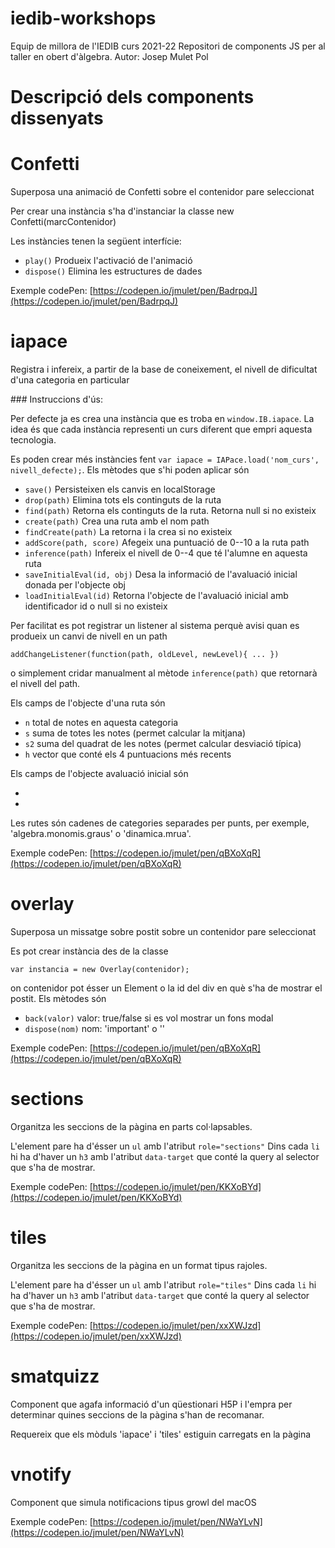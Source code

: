 # iedib-workshops

Equip de millora de l'IEDIB curs 2021-22
Repositori de components JS per al taller en obert d'àlgebra.
Autor: Josep Mulet Pol

# Descripció dels components dissenyats

# Confetti

Superposa una animació de Confetti sobre el contenidor pare seleccionat

Per crear una instància s'ha d'instanciar la classe 
new Confetti(marcContenidor)

Les instàncies tenen la següent interfície:

- `play()` Produeix l'activació de l'animació
- `dispose()` Elimina les estructures de dades

Exemple codePen: [https://codepen.io/jmulet/pen/BadrpqJ](https://codepen.io/jmulet/pen/BadrpqJ)

# iapace

Registra i infereix, a partir de la base de coneixement, el nivell de dificultat d'una categoria en particular

### Instruccions d'ús:

Per defecte ja es crea una instància que es troba en `window.IB.iapace`. La idea és que cada instància representi un curs diferent que empri aquesta tecnologia.

Es poden crear més instàncies fent `var iapace = IAPace.load('nom_curs', nivell_defecte);`. Els mètodes que s'hi poden aplicar són

- `save()` Persisteixen els canvis en localStorage
- `drop(path)` Elimina tots els continguts de la ruta
- `find(path)` Retorna els continguts de la ruta. Retorna null si no existeix
- `create(path)` Crea una ruta amb el nom path
- `findCreate(path)` La retorna i la crea si no existeix
- `addScore(path, score)` Afegeix una puntuació de 0--10 a la ruta path
- `inference(path)` Infereix el nivell de 0--4 que té l'alumne en aquesta ruta
- `saveInitialEval(id, obj)` Desa la informació de l'avaluació inicial donada per l'objecte obj
- `loadInitialEval(id)` Retorna l'objecte de l'avaluació inicial amb identificador id o null si no existeix

Per facilitat es pot registrar un listener al sistema perquè avisi quan es produeix un canvi de nivell en un path

`addChangeListener(function(path, oldLevel, newLevel){ ... })`

o simplement cridar manualment al mètode `inference(path)` que retornarà el nivell del path.

Els camps de l'objecte d'una ruta són
  
- `n` total de notes en aquesta categoria
- `s` suma de totes les notes (permet calcular la mitjana)
- `s2` suma del quadrat de les notes (permet calcular desviació típica)
- `h` vector que conté els 4 puntuacions més recents

Els camps de l'objecte avaluació inicial són

- ` `
- ` `


Les rutes són cadenes de categories separades per punts, per exemple, 'algebra.monomis.graus' o 'dinamica.mrua'.



Exemple codePen: [https://codepen.io/jmulet/pen/qBXoXqR](https://codepen.io/jmulet/pen/qBXoXqR)



# overlay

Superposa un missatge sobre postit sobre un contenidor pare seleccionat

Es pot crear instància des de la classe

`var instancia = new Overlay(contenidor);`

on contenidor pot ésser un Element o la id del div en què s'ha de mostrar el postit. Els mètodes són

- `back(valor)` valor: true/false si es vol mostrar un fons modal
- `dispose(nom)` nom: 'important' o ''

Exemple codePen: [https://codepen.io/jmulet/pen/qBXoXqR](https://codepen.io/jmulet/pen/qBXoXqR)

# sections

Organitza les seccions de la pàgina en parts col·lapsables.

L'element pare ha d'ésser un `ul` amb l'atribut `role="sections"`
Dins cada `li` hi ha d'haver un `h3` amb l'atribut `data-target` que conté la query al selector que s'ha de mostrar.

Exemple codePen: [https://codepen.io/jmulet/pen/KKXoBYd](https://codepen.io/jmulet/pen/KKXoBYd)

# tiles 

Organitza les seccions de la pàgina en un format tipus rajoles.

L'element pare ha d'ésser un `ul` amb l'atribut `role="tiles"`
Dins cada `li` hi ha d'haver un `h3` amb l'atribut `data-target` que conté la query al selector que s'ha de mostrar.

Exemple codePen: [https://codepen.io/jmulet/pen/xxXWJzd](https://codepen.io/jmulet/pen/xxXWJzd)


# smatquizz

Component que agafa informació d'un qüestionari H5P i l'empra per determinar quines seccions de la pàgina s'han de recomanar.

Requereix que els mòduls 'iapace' i 'tiles' estiguin carregats en la pàgina
 
# vnotify

Component que simula notificacions tipus growl del macOS

Exemple codePen: [https://codepen.io/jmulet/pen/NWaYLvN](https://codepen.io/jmulet/pen/NWaYLvN)

